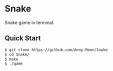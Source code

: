 # Snake
Snake game in terminal.

## Quick Start

```bash
$ git clone https://github.com/Anny-Moon/Snake
$ cd Snake/
$ make
$ ./game
```
